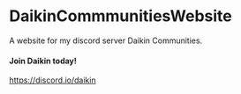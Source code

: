 # DaikinCommmunitiesWebsite
A website for my discord server Daikin Communities.

#### Join Daikin today!

https://discord.io/daikin
